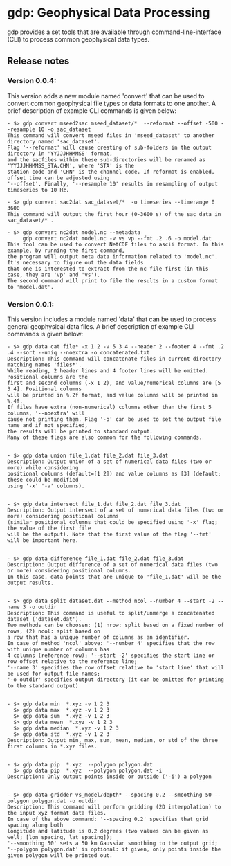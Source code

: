 # gdp: Geophysical Data Processing

gdp provides a set tools that are available through command-line-interface (CLI) to process common geophysical data types.

## Release notes

### Version 0.0.4:

This version adds a new module named 'convert' that can be used to convert common geophysical file types or data formats to one another. A brief description of example CLI commands is given below:

	- $> gdp convert mseed2sac mseed_dataset/*  --reformat --offset -500 --resample 10 -o sac_dataset
	This command will convert mseed files in 'mseed_dataset' to another directory named 'sac_dataset'.
	Flag '--reformat' will cause creating of sub-folders in the output directory in 'YYJJJHHMMSS' format,
	and the sacfiles within these sub-directories will be renamed as 'YYJJJHHMMSS_STA.CHN', where 'STA' is the 
	station code and 'CHN' is the channel code. If reformat is enabled, offset time can be adjusted using 
	'--offset'. Finally, '--resample 10' results in resampling of output timeseries to 10 Hz.

	- $> gdp convert sac2dat sac_dataset/*  -o timeseries --timerange 0 3600
	This command will output the first hour (0-3600 s) of the sac data in sac_dataset/* .

	- $> gdp convert nc2dat model.nc --metadata
	     gdp convert nc2dat model.nc -v vs vp --fmt .2 .6 -o model.dat
	This tool can be used to convert NetCDF files to ascii format. In this example, by running the first command,
	the program will output meta data information related to 'model.nc'. It's necessary to figure out the data fields
	that one is interested to extract from the nc file first (in this case, they are 'vp' and 'vs').
	The second command will print to file the results in a custom format to 'model.dat'.

### Version 0.0.1:

This version includes a module named 'data' that can be used to process general geophysical data files. A brief description of example CLI commands is given below:

	- $> gdp data cat file* -x 1 2 -v 5 3 4 --header 2 --footer 4 --fmt .2 .4 --sort --uniq --noextra -o concatenated.txt
	Description: This command will concatenate files in current directory matching names 'files*'.
	While reading, 2 header lines and 4 footer lines will be omitted. Positional columns are the 
	first and second columns (-x 1 2), and value/numerical columns are [5 3 4]. Positional columns 
	will be printed in %.2f format, and value columns will be printed in %.4f.
	If files have extra (non-numerical) columns other than the first 5 columns,	'--noextra' will
	cause not printing them. Flag '-o' can be used to set the output file name and if not specified,
	the results will be printed to standard output.
	Many of these flags are also common for the following commands.


	- $> gdp data union file_1.dat file_2.dat file_3.dat
	Description: Output union of a set of numerical data files (two or more) while considering
	positional columns (default=[1 2]) and value columns as [3] (default; these could be modified
	using '-x' '-v' columns).


	- $> gdp data intersect file_1.dat file_2.dat file_3.dat
	Description: Output intersect of a set of numerical data files (two or more) considering positional columns
	(similar positional columns that could be specified using '-x' flag; the value of the first file 
	will be the output). Note that the first value of the flag '--fmt' will be important here.


	- $> gdp data difference file_1.dat file_2.dat file_3.dat
	Description: Output difference of a set of numerical data files (two or more) considering positional columns.
	In this case, data points that are unique to 'file_1.dat' will be the output results.


	- $> gdp data split dataset.dat --method ncol --number 4 --start -2 --name 3 -o outdir
	Description: This command is useful to split/unmerge a concatenated dataset ('dataset.dat').
	Two methods can be choosen: (1) nrow: split based on a fixed number of rows, (2) ncol: split based on
	a row that has a unique number of columns as an identifier.
	In case of method 'ncol' above: '--number 4' specifies that the row with unique number of columns has 
	4 columns (reference row); '--start -2' specifies the start line or row offset relative to the reference line;
	'--name 3' specifies the row offset relative to 'start line' that will be used for output file names;
	'-o outdir' specifies output directory (it can be omitted for printing to the standard output)


	- $> gdp data min  *.xyz -v 1 2 3
	  $> gdp data max  *.xyz -v 1 2 3
	  $> gdp data sum  *.xyz -v 1 2 3
	  $> gdp data mean  *.xyz -v 1 2 3
	  $> gdp data median  *.xyz -v 1 2 3
	  $> gdp data std  *.xyz -v 1 2 3
	Description: Output min, max, sum, mean, median, or std of the three first columns in *.xyz files.
	

	- $> gdp data pip  *.xyz  --polygon polygon.dat
	  $> gdp data pip  *.xyz  --polygon polygon.dat -i
	Description: Only output points inside or outside ('-i') a polygon


	- $> gdp data gridder vs_model/depth* --spacing 0.2 --smoothing 50 --polygon polygon.dat -o outdir
	Description: This command will perform gridding (2D interpolation) to the input xyz format data files.
	In case of the above command: '--spacing 0.2' specifies that grid spacing along both
	longitude and latitude is 0.2 degrees (two values can be given as well; [lon_spacing, lat_spacing]);
	'--smoothing 50' sets a 50 km Gaussian smoothing to the output grid;
	'--polygon polygon.dat' is optional: if given, only points inside the given polygon will be printed out.

	
